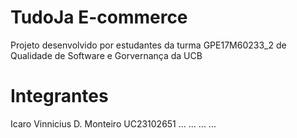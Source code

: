 # TudoJa E-commerce
Projeto desenvolvido por estudantes da turma GPE17M60233_2 de Qualidade de Software e Gorvernança da UCB
# Integrantes
Icaro Vinnicius D. Monteiro UC23102651 
...
...
...
...
